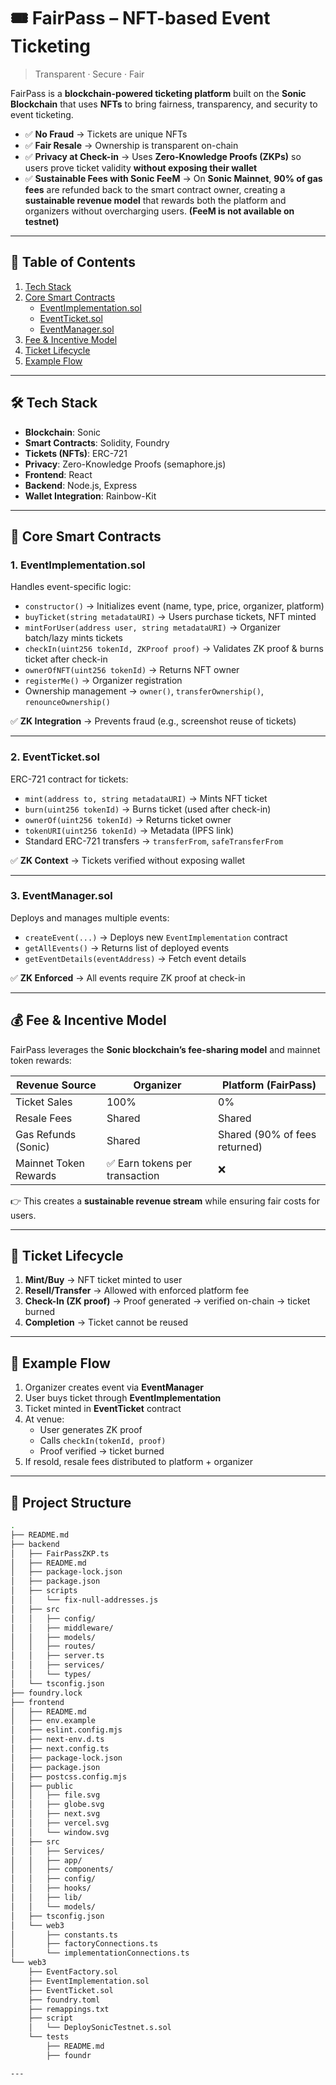 # 🎟️ FairPass – NFT-based Event Ticketing

> Transparent · Secure · Fair

FairPass is a **blockchain-powered ticketing platform** built on the **Sonic Blockchain** that uses **NFTs** to bring fairness, transparency, and security to event ticketing.  

- ✅ **No Fraud** → Tickets are unique NFTs  
- ✅ **Fair Resale** → Ownership is transparent on-chain  
- ✅ **Privacy at Check-in** → Uses **Zero-Knowledge Proofs (ZKPs)** so users prove ticket validity **without exposing their wallet**  
- ✅ **Sustainable Fees with Sonic FeeM** → On **Sonic Mainnet**, **90% of gas fees** are refunded back to the smart contract owner, creating a **sustainable revenue model** that rewards both the platform and organizers without overcharging users. **(FeeM is not available on testnet)** 
 

---

## 📑 Table of Contents
1. [Tech Stack](#-tech-stack)  
2. [Core Smart Contracts](#-core-smart-contracts)  
   - [EventImplementation.sol](#1-eventimplementationsol)  
   - [EventTicket.sol](#2-eventticketsol)  
   - [EventManager.sol](#3-eventmanagersol)  
3. [Fee & Incentive Model](#-fee--incentive-model)  
4. [Ticket Lifecycle](#-ticket-lifecycle)  
5. [Example Flow](#-example-flow)  

---

## 🛠 Tech Stack
- **Blockchain**: Sonic  
- **Smart Contracts**: Solidity, Foundry  
- **Tickets (NFTs)**: ERC-721  
- **Privacy**: Zero-Knowledge Proofs (semaphore.js)  
- **Frontend**: React  
- **Backend**: Node.js, Express  
- **Wallet Integration**: Rainbow-Kit  

---

## 🔑 Core Smart Contracts  

### 1. EventImplementation.sol  
Handles event-specific logic:  
- `constructor()` → Initializes event (name, type, price, organizer, platform)  
- `buyTicket(string metadataURI)` → Users purchase tickets, NFT minted  
- `mintForUser(address user, string metadataURI)` → Organizer batch/lazy mints tickets  
- `checkIn(uint256 tokenId, ZKProof proof)` → Validates ZK proof & burns ticket after check-in  
- `ownerOfNFT(uint256 tokenId)` → Returns NFT owner  
- `registerMe()` → Organizer registration  
- Ownership management → `owner()`, `transferOwnership()`, `renounceOwnership()`  

✅ **ZK Integration** → Prevents fraud (e.g., screenshot reuse of tickets)  

---

### 2. EventTicket.sol  
ERC-721 contract for tickets:  
- `mint(address to, string metadataURI)` → Mints NFT ticket  
- `burn(uint256 tokenId)` → Burns ticket (used after check-in)  
- `ownerOf(uint256 tokenId)` → Returns ticket owner  
- `tokenURI(uint256 tokenId)` → Metadata (IPFS link)  
- Standard ERC-721 transfers → `transferFrom`, `safeTransferFrom`  

✅ **ZK Context** → Tickets verified without exposing wallet  

---

### 3. EventManager.sol  
Deploys and manages multiple events:  
- `createEvent(...)` → Deploys new `EventImplementation` contract  
- `getAllEvents()` → Returns list of deployed events  
- `getEventDetails(eventAddress)` → Fetch event details  

✅ **ZK Enforced** → All events require ZK proof at check-in  

---

## 💰 Fee & Incentive Model  

FairPass leverages the **Sonic blockchain’s fee-sharing model** and mainnet token rewards:  

| Revenue Source            | Organizer | Platform (FairPass) |
|----------------------------|-----------|----------------------|
| Ticket Sales               | 100%      | 0%                   |
| Resale Fees                | Shared    | Shared               |
| Gas Refunds (Sonic)        | Shared    | Shared (90% of fees returned) |
| Mainnet Token Rewards      | ✅ Earn tokens per transaction | ❌ |

👉 This creates a **sustainable revenue stream** while ensuring fair costs for users.  

---

## 🔄 Ticket Lifecycle
1. **Mint/Buy** → NFT ticket minted to user  
2. **Resell/Transfer** → Allowed with enforced platform fee  
3. **Check-In (ZK proof)** → Proof generated → verified on-chain → ticket burned  
4. **Completion** → Ticket cannot be reused  

---

## 🧩 Example Flow
1. Organizer creates event via **EventManager**  
2. User buys ticket through **EventImplementation**  
3. Ticket minted in **EventTicket** contract  
4. At venue:  
   - User generates ZK proof  
   - Calls `checkIn(tokenId, proof)`  
   - Proof verified → ticket burned  
5. If resold, resale fees distributed to platform + organizer  

---

## 📂 Project Structure

```bash
.
├── README.md
├── backend
│   ├── FairPassZKP.ts
│   ├── README.md
│   ├── package-lock.json
│   ├── package.json
│   ├── scripts
│   │   └── fix-null-addresses.js
│   ├── src
│   │   ├── config/
│   │   ├── middleware/
│   │   ├── models/
│   │   ├── routes/
│   │   ├── server.ts
│   │   ├── services/
│   │   └── types/
│   └── tsconfig.json
├── foundry.lock
├── frontend
│   ├── README.md
│   ├── env.example
│   ├── eslint.config.mjs
│   ├── next-env.d.ts
│   ├── next.config.ts
│   ├── package-lock.json
│   ├── package.json
│   ├── postcss.config.mjs
│   ├── public
│   │   ├── file.svg
│   │   ├── globe.svg
│   │   ├── next.svg
│   │   ├── vercel.svg
│   │   └── window.svg
│   ├── src
│   │   ├── Services/
│   │   ├── app/
│   │   ├── components/
│   │   ├── config/
│   │   ├── hooks/
│   │   ├── lib/
│   │   └── models/
│   ├── tsconfig.json
│   └── web3
│       ├── constants.ts
│       ├── factoryConnections.ts
│       └── implementationConnections.ts
└── web3
    ├── EventFactory.sol
    ├── EventImplementation.sol
    ├── EventTicket.sol
    ├── foundry.toml
    ├── remappings.txt
    ├── script
    │   └── DeploySonicTestnet.s.sol
    └── tests
        ├── README.md
        ├── foundr

---